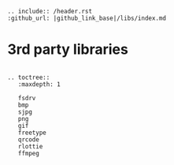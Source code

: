 ```eval_rst
.. include:: /header.rst 
:github_url: |github_link_base|/libs/index.md
```
# 3rd party libraries


```eval_rst

.. toctree::
   :maxdepth: 1
   
   fsdrv
   bmp
   sjpg
   png
   gif
   freetype
   qrcode
   rlottie
   ffmpeg
```

